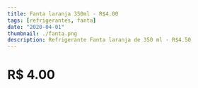 ```yaml
---
title: Fanta laranja 350ml - R$4.00
tags: [refrigerantes, fanta]
date: "2020-04-01"
thumbnail: ./fanta.png
description: Refrigerante Fanta laranja de 350 ml - R$4.50
---
```


# R$ 4.00